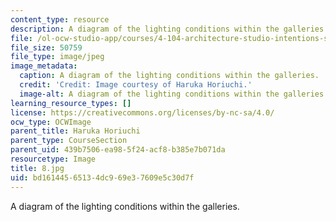 ```yaml
---
content_type: resource
description: A diagram of the lighting conditions within the galleries.
file: /ol-ocw-studio-app/courses/4-104-architecture-studio-intentions-spring-2005/bd16144565134dc969e37609e5c30d7f_8.jpg
file_size: 50759
file_type: image/jpeg
image_metadata:
  caption: A diagram of the lighting conditions within the galleries.
  credit: 'Credit: Image courtesy of Haruka Horiuchi.'
  image-alt: A diagram of the lighting conditions within the galleries.
learning_resource_types: []
license: https://creativecommons.org/licenses/by-nc-sa/4.0/
ocw_type: OCWImage
parent_title: Haruka Horiuchi
parent_type: CourseSection
parent_uid: 439b7506-ea98-5f24-acf8-b385e7b071da
resourcetype: Image
title: 8.jpg
uid: bd161445-6513-4dc9-69e3-7609e5c30d7f
---
```

A diagram of the lighting conditions within the galleries.